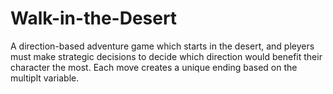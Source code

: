# Walk-in-the-Desert
A direction-based adventure game which starts in the desert, and pleyers must make strategic decisions to decide which direction would benefit their character the most. Each move creates a unique ending based on the multiplt variable.
